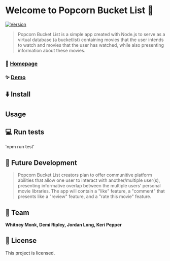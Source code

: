 # Welcome to Popcorn Bucket List :movie_camera:
[![Version](https://img.shields.io/badge/version-1.0.0-blue.svg?cacheSeconds=2592000)]()



> Popcorn Bucket List is a simple app created with Node.js to serve as a virtual database (a bucketlist) containing movies that the user intends to watch and movies that the user has watched, while also presenting information about these movies. 

### :movie_camera: [Homepage]( )

### ✨ [Demo]( )

## :arrow_down: Install 

## Usage

## :computer: Run tests 

'npm run test'

## :crystal_ball: Future Development 

> Popcorn Bucket List creators plan to offer communitive platform abilities that allow one user to interact with another/multiple user(s), presenting informative overlap between the multiple users' personal movie libraries. The app will contain a "like" feature, a "comment" that presents like a "review" feature, and a "rate this movie" feature.

## :muscle: Team

 **Whitney Monk, Demi Ripley, Jordan Long, Keri Pepper**


## 📝 License

This project is [ ]( ) licensed.

